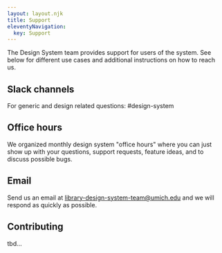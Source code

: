 ```yaml
---
layout: layout.njk
title: Support
eleventyNavigation:
  key: Support
---
```


The Design System team provides support for users of the system. See below for different use cases and additional instructions on how to reach us.

## Slack channels

For generic and design related questions: #design-system

## Office hours

We organized monthly design system "office hours" where you can just show up with your questions, support requests, feature ideas, and to discuss possible bugs.

## Email

Send us an email at library-design-system-team@umich.edu and we will respond as quickly as possible.

## Contributing

tbd...
